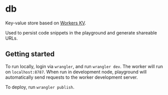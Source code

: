 # db

Key-value store based on [Workers KV](https://developers.cloudflare.com/workers/runtime-apis/kv/).

Used to persist code snippets in the playground and generate shareable URLs.

## Getting started

To run locally, login via `wrangler`, and run `wrangler dev`. The worker will run on `localhost:8787`.
When run in development node, playground will automatically send requests to the worker development
server.

To deploy, run `wrangler publish`.
